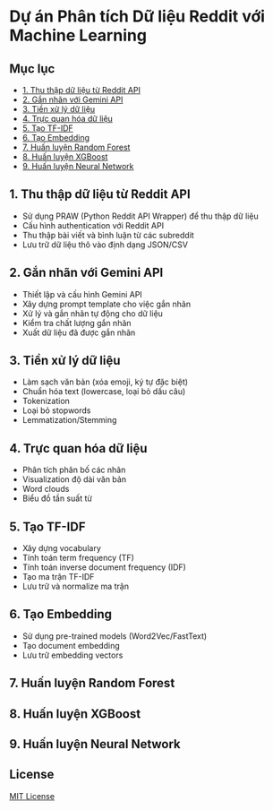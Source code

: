 # Dự án Phân tích Dữ liệu Reddit với Machine Learning

## Mục lục
- [1. Thu thập dữ liệu từ Reddit API](#1-thu-thập-dữ-liệu-từ-reddit-api)
- [2. Gắn nhãn với Gemini API](#2-gắn-nhãn-với-gemini-api)
- [3. Tiền xử lý dữ liệu](#3-tiền-xử-lý-dữ-liệu)
- [4. Trực quan hóa dữ liệu](#4-trực-quan-hóa-dữ-liệu)
- [5. Tạo TF-IDF](#5-tạo-tf-idf)
- [6. Tạo Embedding](#6-tạo-embedding)
- [7. Huấn luyện Random Forest](#7-huấn-luyện-random-forest)
- [8. Huấn luyện XGBoost](#8-huấn-luyện-xgboost)
- [9. Huấn luyện Neural Network](#9-huấn-luyện-neural-network)

## 1. Thu thập dữ liệu từ Reddit API
- Sử dụng PRAW (Python Reddit API Wrapper) để thu thập dữ liệu
- Cấu hình authentication với Reddit API
- Thu thập bài viết và bình luận từ các subreddit
- Lưu trữ dữ liệu thô vào định dạng JSON/CSV

## 2. Gắn nhãn với Gemini API
- Thiết lập và cấu hình Gemini API
- Xây dựng prompt template cho việc gắn nhãn
- Xử lý và gắn nhãn tự động cho dữ liệu
- Kiểm tra chất lượng gắn nhãn
- Xuất dữ liệu đã được gắn nhãn

## 3. Tiền xử lý dữ liệu
- Làm sạch văn bản (xóa emoji, ký tự đặc biệt)
- Chuẩn hóa text (lowercase, loại bỏ dấu câu)
- Tokenization
- Loại bỏ stopwords
- Lemmatization/Stemming

## 4. Trực quan hóa dữ liệu
- Phân tích phân bố các nhãn
- Visualization độ dài văn bản
- Word clouds
- Biểu đồ tần suất từ


## 5. Tạo TF-IDF
- Xây dựng vocabulary
- Tính toán term frequency (TF)
- Tính toán inverse document frequency (IDF)
- Tạo ma trận TF-IDF
- Lưu trữ và normalize ma trận

## 6. Tạo Embedding
- Sử dụng pre-trained models (Word2Vec/FastText)
- Tạo document embedding
- Lưu trữ embedding vectors

## 7. Huấn luyện Random Forest


## 8. Huấn luyện XGBoost


## 9. Huấn luyện Neural Network




## License
[MIT License](LICENSE)
